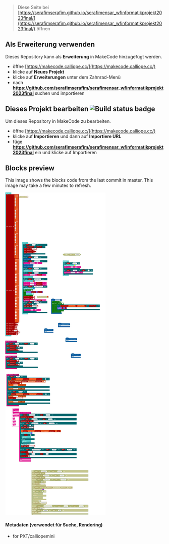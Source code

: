 
> Diese Seite bei [https://serafimserafim.github.io/serafimensar_wfinformatikprojekt2023final/](https://serafimserafim.github.io/serafimensar_wfinformatikprojekt2023final/) öffnen

## Als Erweiterung verwenden

Dieses Repository kann als **Erweiterung** in MakeCode hinzugefügt werden.

* öffne [https://makecode.calliope.cc/](https://makecode.calliope.cc/)
* klicke auf **Neues Projekt**
* klicke auf **Erweiterungen** unter dem Zahnrad-Menü
* nach **https://github.com/serafimserafim/serafimensar_wfinformatikprojekt2023final** suchen und importieren

## Dieses Projekt bearbeiten ![Build status badge](https://github.com/serafimserafim/serafimensar_wfinformatikprojekt2023final/workflows/MakeCode/badge.svg)

Um dieses Repository in MakeCode zu bearbeiten.

* öffne [https://makecode.calliope.cc/](https://makecode.calliope.cc/)
* klicke auf **Importieren** und dann auf **Importiere URL**
* füge **https://github.com/serafimserafim/serafimensar_wfinformatikprojekt2023final** ein und klicke auf Importieren

## Blocks preview

This image shows the blocks code from the last commit in master.
This image may take a few minutes to refresh.

![A rendered view of the blocks](https://github.com/serafimserafim/serafimensar_wfinformatikprojekt2023final/raw/master/.github/makecode/blocks.png)

#### Metadaten (verwendet für Suche, Rendering)

* for PXT/calliopemini
<script src="https://makecode.com/gh-pages-embed.js"></script><script>makeCodeRender("{{ site.makecode.home_url }}", "{{ site.github.owner_name }}/{{ site.github.repository_name }}");</script>
